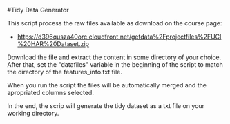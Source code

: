 #Tidy Data Generator

This script process the raw files available as download on the course page:

* https://d396qusza40orc.cloudfront.net/getdata%2Fprojectfiles%2FUCI%20HAR%20Dataset.zip

Download the file and extract the content in some directory of your choice. After that, set the "datafiles" variable in the beginning of the script to match the directory of the features_info.txt file.

When you run the script the files will be automatically merged and the apropriated columns selected.

In the end, the scrip will generate the tidy dataset as a txt file on your working directory.